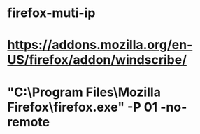 # firefox-muti-ip

# https://addons.mozilla.org/en-US/firefox/addon/windscribe/
# "C:\Program Files\Mozilla Firefox\firefox.exe" -P 01 -no-remote
